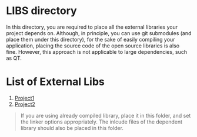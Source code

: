 # LIBS directory
In this directory, you are required to place all the external libraries your project depends on. 
Although, in principle, you can use git submodules (and place them under this directory), 
for the sake of easily compiling your application, placing the source code of the 
open source libraries is also fine. However, this approach is not applicable to
large dependencies, such as QT.



# List of External Libs

1. [Project1](https://someproject.com/download)
2. [Project2](https://anotherproject.com/download)


> If you are using already compiled library, place it in this folder, and set the linker options appropriately.
> The inlcude files of the dependent library should also be placed in this folder.
